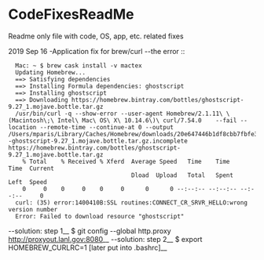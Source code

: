 # CodeFixesReadMe
Readme only file with code, OS, app, etc. related fixes

2019 Sep 16
-Application fix for brew/curl
   --the error :: 

      Mac: ~ $ brew cask install -v mactex
      Updating Homebrew...
      ==> Satisfying dependencies
      ==> Installing Formula dependencies: ghostscript
      ==> Installing ghostscript
      ==> Downloading https://homebrew.bintray.com/bottles/ghostscript-9.27_1.mojave.bottle.tar.gz
      /usr/bin/curl -q --show-error --user-agent Homebrew/2.1.11\ \(Macintosh\;\ Intel\ Mac\ OS\ X\ 10.14.6\)\ curl/7.54.0    --fail --location --remote-time --continue-at 0 --output /Users/mparis/Library/Caches/Homebrew/downloads/20e647446b1df8cbb7fbfe3d6731344bba4926797d94e0ccd13d7c67e413e9fa--ghostscript-9.27_1.mojave.bottle.tar.gz.incomplete https://homebrew.bintray.com/bottles/ghostscript-9.27_1.mojave.bottle.tar.gz
        % Total    % Received % Xferd  Average Speed   Time    Time     Time  Current
                                       Dload  Upload   Total   Spent    Left  Speed
        0     0    0     0    0     0      0      0 --:--:-- --:--:-- --:--:--     0
      curl: (35) error:1400410B:SSL routines:CONNECT_CR_SRVR_HELLO:wrong version number
      Error: Failed to download resource "ghostscript"
   --solution: step 1__
     $ git config --global http.proxy http://proxyout.lanl.gov:8080__
   --solution: step 2__
     $ export HOMEBREW_CURLRC=1 [later put into .bashrc]__
